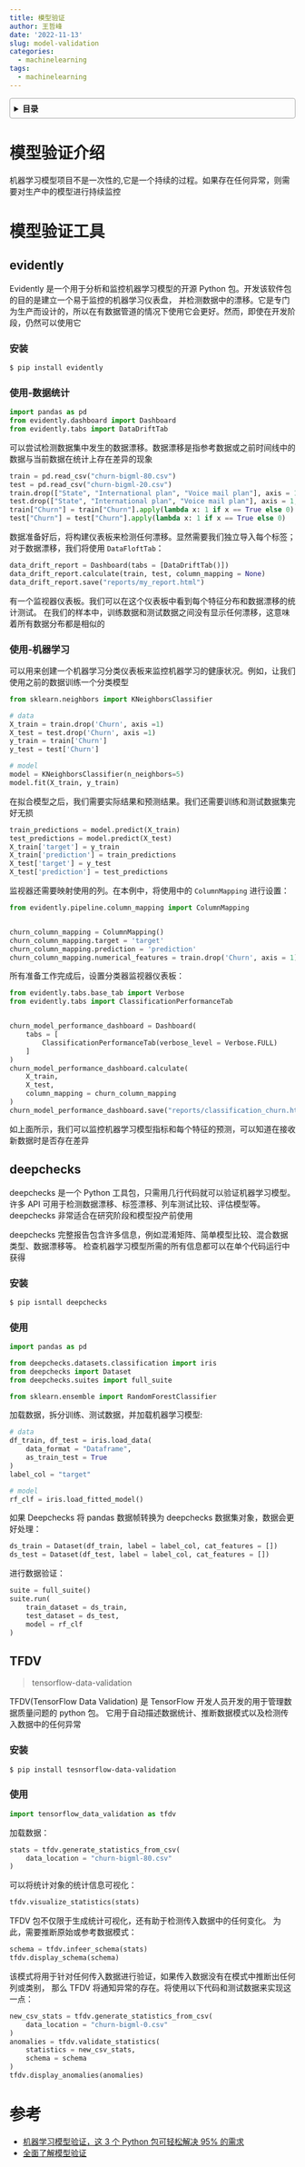 ```yaml
---
title: 模型验证
author: 王哲峰
date: '2022-11-13'
slug: model-validation
categories:
  - machinelearning
tags:
  - machinelearning
---
```


<style>
details {
    border: 1px solid #aaa;
    border-radius: 4px;
    padding: .5em .5em 0;
}
summary {
    font-weight: bold;
    margin: -.5em -.5em 0;
    padding: .5em;
}
details[open] {
    padding: .5em;
}
details[open] summary {
    border-bottom: 1px solid #aaa;
    margin-bottom: .5em;
}
</style>

<details><summary>目录</summary><p>

- [模型验证介绍](#模型验证介绍)
- [模型验证工具](#模型验证工具)
  - [evidently](#evidently)
    - [安装](#安装)
    - [使用-数据统计](#使用-数据统计)
    - [使用-机器学习](#使用-机器学习)
  - [deepchecks](#deepchecks)
    - [安装](#安装-1)
    - [使用](#使用)
  - [TFDV](#tfdv)
    - [安装](#安装-2)
    - [使用](#使用-1)
- [参考](#参考)
</p></details><p></p>

# 模型验证介绍

机器学习模型项目不是一次性的,它是一个持续的过程。如果存在任何异常，则需要对生产中的模型进行持续监控


# 模型验证工具

## evidently

Evidently 是一个用于分析和监控机器学习模型的开源 Python 包。开发该软件包的目的是建立一个易于监控的机器学习仪表盘，
并检测数据中的漂移。它是专门为生产而设计的，所以在有数据管道的情况下使用它会更好。然而，即使在开发阶段，仍然可以使用它

### 安装

```bash
$ pip install evidently
```

### 使用-数据统计

```python
import pandas as pd
from evidently.dashboard import Dashboard
from evidently.tabs import DataDriftTab
```

可以尝试检测数据集中发生的数据漂移。数据漂移是指参考数据或之前时间线中的数据与当前数据在统计上存在差异的现象

```python
train = pd.read_csv("churn-bigml-80.csv")
test = pd.read_csv("churn-bigml-20.csv")
train.drop(["State", "International plan", "Voice mail plan"], axis = 1, inplace = True)
test.drop(["State", "International plan", "Voice mail plan"], axis = 1, inplace = True)
train["Churn"] = train["Churn"].apply(lambda x: 1 if x == True else 0)
test["Churn"] = test["Churn"].apply(lambda x: 1 if x == True else 0)
```

数据准备好后，将构建仪表板来检测任何漂移。显然需要我们独立导入每个标签；对于数据漂移，我们将使用 `DataFloftTab`：

```python
data_drift_report = Dashboard(tabs = [DataDriftTab()])
data_drift_report.calculate(train, test, column_mapping = None)
data_drift_report.save("reports/my_report.html")
```

有一个监视器仪表板。我们可以在这个仪表板中看到每个特征分布和数据漂移的统计测试。
在我们的样本中，训练数据和测试数据之间没有显示任何漂移，这意味着所有数据分布都是相似的

### 使用-机器学习

可以用来创建一个机器学习分类仪表板来监控机器学习的健康状况。例如，让我们使用之前的数据训练一个分类模型

```python
from sklearn.neighbors import KNeighborsClassifier

# data
X_train = train.drop('Churn', axis =1)
X_test = test.drop('Churn', axis =1)
y_train = train['Churn']
y_test = test['Churn']

# model
model = KNeighborsClassifier(n_neighbors=5)
model.fit(X_train, y_train)
```

在拟合模型之后，我们需要实际结果和预测结果。我们还需要训练和测试数据集完好无损

```python
train_predictions = model.predict(X_train)
test_predictions = model.predict(X_test)
X_train['target'] = y_train
X_train['prediction'] = train_predictions
X_test['target'] = y_test
X_test['prediction'] = test_predictions
```

监视器还需要映射使用的列。在本例中，将使用中的 `ColumnMapping` 进行设置：

```python
from evidently.pipeline.column_mapping import ColumnMapping


churn_column_mapping = ColumnMapping()
churn_column_mapping.target = 'target'
churn_column_mapping.prediction = 'prediction'
churn_column_mapping.numerical_features = train.drop('Churn', axis = 1).columns
```

所有准备工作完成后，设置分类器监视器仪表板：

```python
from evidently.tabs.base_tab import Verbose
from evidently.tabs import ClassificationPerformanceTab


churn_model_performance_dashboard = Dashboard(
    tabs = [
        ClassificationPerformanceTab(verbose_level = Verbose.FULL)
    ]
)
churn_model_performance_dashboard.calculate(
    X_train, 
    X_test, 
    column_mapping = churn_column_mapping
)
churn_model_performance_dashboard.save("reports/classification_churn.html")
```


如上面所示，我们可以监控机器学习模型指标和每个特征的预测，可以知道在接收新数据时是否存在差异

## deepchecks

deepchecks 是一个 Python 工具包，只需用几行代码就可以验证机器学习模型。
许多 API 可用于检测数据漂移、标签漂移、列车测试比较、评估模型等。
deepchecks 非常适合在研究阶段和模型投产前使用

deepchecks 完整报告包含许多信息，例如混淆矩阵、简单模型比较、混合数据类型、数据漂移等。
检查机器学习模型所需的所有信息都可以在单个代码运行中获得

### 安装

```bash
$ pip isntall deepchecks
```

### 使用

```python
import pandas as pd

from deepchecks.datasets.classification import iris
from deepchecks import Dataset
from deepchecks.suites import full_suite

from sklearn.ensemble import RandomForestClassifier
```

加载数据，拆分训练、测试数据，并加载机器学习模型:

```python
# data
df_train, df_test = iris.load_data(
    data_format = "Dataframe", 
    as_train_test = True
)
label_col = "target"

# model
rf_clf = iris.load_fitted_model()
```

如果 Deepchecks 将 pandas 数据帧转换为 deepchecks 数据集对象，数据会更好处理：

```python
ds_train = Dataset(df_train, label = label_col, cat_features = [])
ds_test = Dataset(df_test, label = label_col, cat_features = [])
```

进行数据验证：

```python
suite = full_suite()
suite.run(
    train_dataset = ds_train, 
    test_dataset = ds_test, 
    model = rf_clf
)
```

## TFDV

> tensorflow-data-validation

TFDV(TensorFlow Data Validation) 是 TensorFlow 开发人员开发的用于管理数据质量问题的 python 包。
它用于自动描述数据统计、推断数据模式以及检测传入数据中的任何异常

### 安装

```bash
$ pip install tesnsorflow-data-validation
```

### 使用

```python
import tensorflow_data_validation as tfdv
```

加载数据：

```python
stats = tfdv.generate_statistics_from_csv(
    data_location = "churn-bigml-80.csv"
)
```

可以将统计对象的统计信息可视化：

```python
tfdv.visualize_statistics(stats)
```

TFDV 包不仅限于生成统计可视化，还有助于检测传入数据中的任何变化。
为此，需要推断原始或参考数据模式：

```python
schema = tfdv.infeer_schema(stats)
tfdv.display_schema(schema)
```

该模式将用于针对任何传入数据进行验证，如果传入数据没有在模式中推断出任何列或类别，
那么 TFDV 将通知异常的存在。将使用以下代码和测试数据来实现这一点：

```python
new_csv_stats = tfdv.generate_statistics_from_csv(
    data_location = "churn-bigml-0.csv"
)
anomalies = tfdv.validate_statistics(
    statistics = new_csv_stats, 
    schema = schema
)
tfdv.display_anomalies(anomalies)
```


# 参考

* [机器学习模型验证，这 3 个 Python 包可轻松解决 95% 的需求](https://mp.weixin.qq.com/s?__biz=MzA3MTM5MDYyMA==&mid=2656763105&idx=1&sn=2c481069a1d2849b1f816075ba122df9&chksm=84801812b3f79104a6ec6f26db92dc452342ebcce6fcb6ff2928d966d9ea90d182baed1a2b52&scene=132#wechat_redirect)
* [全面了解模型验证](https://ww2.mathworks.cn/campaigns/offers/all-about-model-validation.html)


